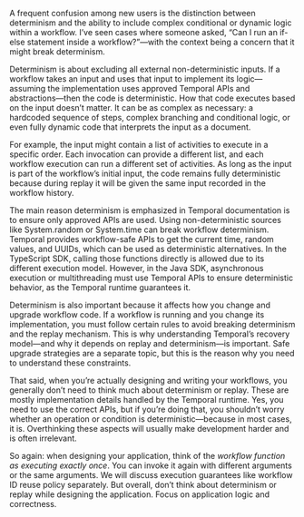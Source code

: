 A frequent confusion among new users is the distinction between determinism and the ability to include complex conditional or dynamic logic within a workflow. I’ve seen cases where someone asked, “Can I run an if-else statement inside a workflow?”—with the context being a concern that it might break determinism.

Determinism is about excluding all external non-deterministic inputs. If a workflow takes an input and uses that input to implement its logic—assuming the implementation uses approved Temporal APIs and abstractions—then the code is deterministic. How that code executes based on the input doesn’t matter. It can be as complex as necessary: a hardcoded sequence of steps, complex branching and conditional logic, or even fully dynamic code that interprets the input as a document.

For example, the input might contain a list of activities to execute in a specific order. Each invocation can provide a different list, and each workflow execution can run a different set of activities. As long as the input is part of the workflow’s initial input, the code remains fully deterministic because during replay it will be given the same input recorded in the workflow history.

The main reason determinism is emphasized in Temporal documentation is to ensure only approved APIs are used. Using non-deterministic sources like System.random or System.time can break workflow determinism. Temporal provides workflow-safe APIs to get the current time, random values, and UUIDs, which can be used as deterministic alternatives. In the TypeScript SDK, calling those functions directly is allowed due to its different execution model. However, in the Java SDK, asynchronous execution or multithreading must use Temporal APIs to ensure deterministic behavior, as the Temporal runtime guarantees it.

Determinism is also important because it affects how you change and upgrade workflow code. If a workflow is running and you change its implementation, you must follow certain rules to avoid breaking determinism and the replay mechanism. This is why understanding Temporal’s recovery model—and why it depends on replay and determinism—is important. Safe upgrade strategies are a separate topic, but this is the reason why you need to understand these constraints.

That said, when you’re actually designing and writing your workflows, you generally don’t need to think much about determinism or replay. These are mostly implementation details handled by the Temporal runtime. Yes, you need to use the correct APIs, but if you’re doing that, you shouldn’t worry whether an operation or condition is deterministic—because in most cases, it is. Overthinking these aspects will usually make development harder and is often irrelevant.

So again: when designing your application, think of the *workflow function as executing exactly once*. You can invoke it again with different arguments or the same arguments. We will discuss execution guarantees like workflow ID reuse policy separately. But overall, don’t think about determinism or replay while designing the application. Focus on application logic and correctness.